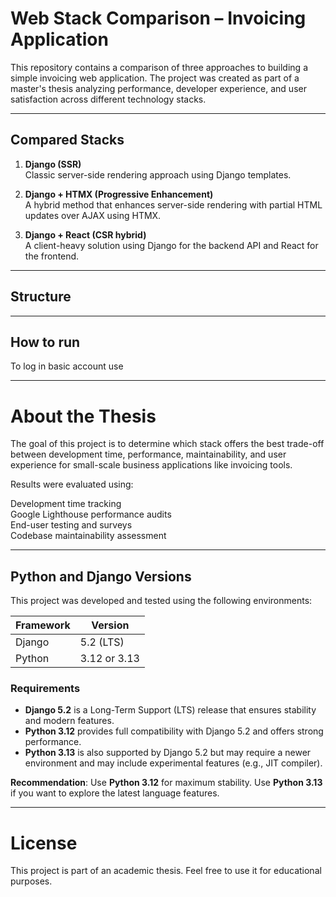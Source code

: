 # Web Stack Comparison – Invoicing Application

This repository contains a comparison of three approaches to building a simple invoicing web application. The project was created as part of a master's thesis analyzing performance, developer experience, and user satisfaction across different technology stacks.


---
## Compared Stacks

1. **Django (SSR)**  
   Classic server-side rendering approach using Django templates.

2. **Django + HTMX (Progressive Enhancement)**  
   A hybrid method that enhances server-side rendering with partial HTML updates over AJAX using HTMX.

3. **Django + React (CSR hybrid)**  
   A client-heavy solution using Django for the backend API and React for the frontend.

---
## Structure


---
## How to run
To log in basic account use 

---
# About the Thesis

The goal of this project is to determine which stack offers the best trade-off between development time, performance, maintainability, and user experience for small-scale business applications like invoicing tools.

Results were evaluated using:

Development time tracking \
Google Lighthouse performance audits \
End-user testing and surveys \
Codebase maintainability assessment

---
## Python and Django Versions

This project was developed and tested using the following environments:

| Framework     | Version           |
|---------------|-------------------|
| Django        | 5.2 (LTS)         |
| Python        | 3.12 or 3.13      |

### Requirements

- **Django 5.2** is a Long-Term Support (LTS) release that ensures stability and modern features.
- **Python 3.12** provides full compatibility with Django 5.2 and offers strong performance.
- **Python 3.13** is also supported by Django 5.2 but may require a newer environment and may include experimental features (e.g., JIT compiler).

**Recommendation**: Use **Python 3.12** for maximum stability. Use **Python 3.13** if you want to explore the latest language features.

---
# License

This project is part of an academic thesis. Feel free to use it for educational purposes.
